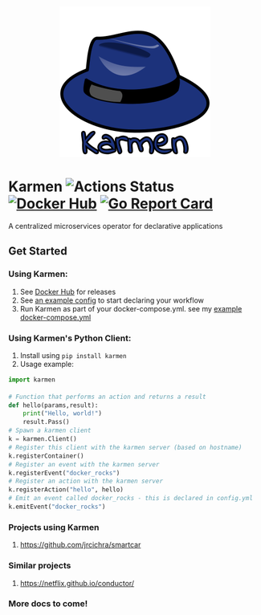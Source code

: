 <p align="center"><img alt="kind" src="./karmen.png" width="300x" /></p>

# Karmen ![Actions Status](https://github.com/jrcichra/karmen/workflows/Karmen/badge.svg) [![Docker Hub](https://img.shields.io/badge/docker-hub-blue.svg)](https://hub.docker.com/r/jrcichra/) [![Go Report Card](https://goreportcard.com/badge/github.com/jrcichra/karmen)](https://goreportcard.com/report/github.com/jrcichra/karmen)

A centralized microservices operator for declarative applications

## Get Started
### Using Karmen:
1. See [Docker Hub](https://github.com/jrcichra/karmen/releases) for releases
2. See [an example config](./example_config.yml) to start declaring your workflow
3. Run Karmen as part of your docker-compose.yml. see my [ example docker-compose.yml](./example_docker-compose.yml)
### Using Karmen's Python Client:
1. Install using `pip install karmen`
2. Usage example:
```python
import karmen

# Function that performs an action and returns a result
def hello(params,result):
    print("Hello, world!")
    result.Pass()
# Spawn a karmen client
k = karmen.Client()
# Register this client with the karmen server (based on hostname)
k.registerContainer()
# Register an event with the karmen server
k.registerEvent("docker_rocks")
# Register an action with the karmen server
k.registerAction("hello", hello)
# Emit an event called docker_rocks - this is declared in config.yml
k.emitEvent("docker_rocks")
```

### Projects using Karmen
1. https://github.com/jrcichra/smartcar

### Similar projects
1. https://netflix.github.io/conductor/

### More docs to come!
